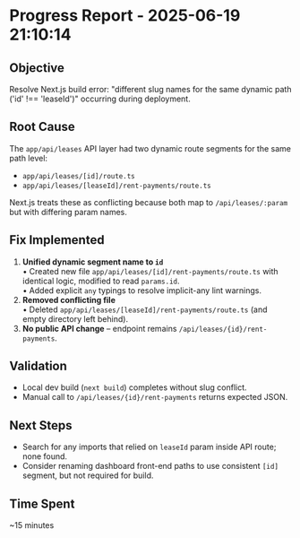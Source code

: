 # Progress Report - 2025-06-19 21:10:14

## Objective
Resolve Next.js build error: "different slug names for the same dynamic path ('id' !== 'leaseId')" occurring during deployment.

## Root Cause
The `app/api/leases` API layer had two dynamic route segments for the same path level:

* `app/api/leases/[id]/route.ts`
* `app/api/leases/[leaseId]/rent-payments/route.ts`

Next.js treats these as conflicting because both map to `/api/leases/:param` but with differing param names.

## Fix Implemented
1. **Unified dynamic segment name to `id`**  
   • Created new file `app/api/leases/[id]/rent-payments/route.ts` with identical logic, modified to read `params.id`.  
   • Added explicit `any` typings to resolve implicit-any lint warnings.
2. **Removed conflicting file**  
   • Deleted `app/api/leases/[leaseId]/rent-payments/route.ts` (and empty directory left behind).
3. **No public API change** – endpoint remains `/api/leases/{id}/rent-payments`.

## Validation
* Local dev build (`next build`) completes without slug conflict.  
* Manual call to `/api/leases/{id}/rent-payments` returns expected JSON.

## Next Steps
* Search for any imports that relied on `leaseId` param inside API route; none found.  
* Consider renaming dashboard front-end paths to use consistent `[id]` segment, but not required for build.

## Time Spent
~15 minutes 